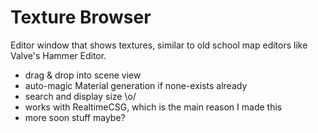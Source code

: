 # Texture Browser
Editor window that shows textures, similar to old school map editors like Valve's Hammer Editor.

- drag & drop into scene view
- auto-magic Material generation if none-exists already
- search and display size \o/
- works with RealtimeCSG, which is the main reason I made this
- more soon stuff maybe?
